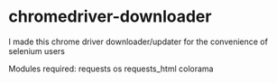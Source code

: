 # chromedriver-downloader
I made this chrome driver downloader/updater for the convenience of selenium users

Modules required:
requests
os
requests_html
colorama
